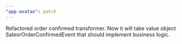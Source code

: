 ```yaml
---
"app-avatax": patch
---
```


Refactored order confirmed transformer. Now it will take value object SaleorOrderConfirmedEvent that should implement business logic.
